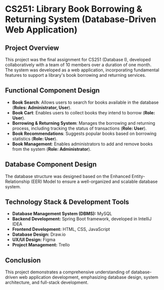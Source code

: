 # CS251: Library Book Borrowing & Returning System (Database-Driven Web Application)

## Project Overview
  This project was the final assignment for CS251 (Database I), developed collaboratively with a team of 10 members over a duration of one month.
  The system was developed as a web application, incorporating fundamental features to support a library's book borrowing and returning services.

## Functional Component Design 
- **Book Search**: Allows users to search for books available in the database (**Roles: Administrator, User**).  
- **Book Cart**: Enables users to collect books they intend to borrow (**Role: User**).  
- **Borrowing & Returning System**: Manages the borrowing and returning process, including tracking the status of transactions (**Role: User**).  
- **Book Recommendations**: Suggests popular books based on borrowing statistics (**Role: User**).  
- **Book Management**: Enables administrators to add and remove books from the system (**Role: Administrator**).

## Database Component Design 
  The database structure was designed based on the Enhanced Entity-Relationship (EER) Model to ensure a well-organized and scalable database system.

## Technology Stack & Development Tools  
- **Database Management System (DBMS):** MySQL  
- **Backend Development:** Spring Boot framework, developed in IntelliJ IDEA
- **Frontend Development:** HTML, CSS, JavaScript  
- **Database Design:** Draw.io  
- **UX/UI Design:** Figma  
- **Project Management:** Trello

## Conclusion
This project demonstrates a comprehensive understanding of database-driven web application development, emphasizing database design, system architecture, and full-stack development.
